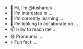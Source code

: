 - 👋 Hi, I’m @tushardjs
- 👀 I’m interested in ...
- 🌱 I’m currently learning ...
- 💞️ I’m looking to collaborate on ...
- 📫 How to reach me ...
- 😄 Pronouns: ...
- ⚡ Fun fact: ...

<!---
tushardjs/tushardjs is a ✨ special ✨ repository because its `README.md` (this file) appears on your GitHub profile.
You can click the Preview link to take a look at your changes.
--->
